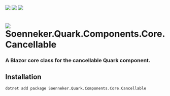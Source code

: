 ﻿[![](https://img.shields.io/nuget/v/soenneker.quark.components.core.cancellable.svg?style=for-the-badge)](https://www.nuget.org/packages/soenneker.quark.components.core.cancellable/)
[![](https://img.shields.io/github/actions/workflow/status/soenneker/soenneker.quark.components.core.cancellable/publish-package.yml?style=for-the-badge)](https://github.com/soenneker/soenneker.quark.components.core.cancellable/actions/workflows/publish-package.yml)
[![](https://img.shields.io/nuget/dt/soenneker.quark.components.core.cancellable.svg?style=for-the-badge)](https://www.nuget.org/packages/soenneker.quark.components.core.cancellable/)

# ![](https://user-images.githubusercontent.com/4441470/224455560-91ed3ee7-f510-4041-a8d2-3fc093025112.png) Soenneker.Quark.Components.Core.Cancellable
### A Blazor core class for the cancellable Quark component.

## Installation

```
dotnet add package Soenneker.Quark.Components.Core.Cancellable
```
